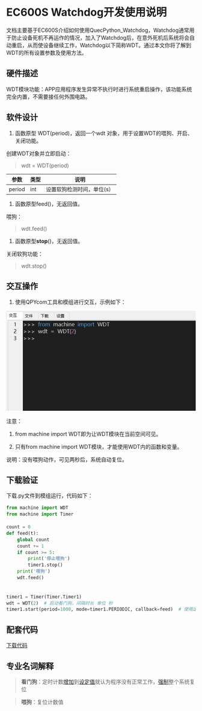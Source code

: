 # EC600S Watchdog开发使用说明

文档主要基于EC600S介绍如何使用QuecPython_Watchdog，Watchdog通常用于防止设备死机不再运作的情况，加入了Watchdog后，在意外死机后系统将会自动重启，从而使设备继续工作，Watchdog以下简称WDT。通过本文你将了解到WDT的所有设置参数及使用方法。

##  硬件描述

WDT模块功能：APP应用程序发生异常不执行时进行系统重启操作，该功能系统完全内置，不需要接任何外围电路。

##  软件设计

1.  函数原型 WDT(period)，返回一个wdt 对象，用于设置WDT的喂狗、开启、关闭功能。

创建WDT对象并立即启动：

>   wdt = WDT(period)

| 参数   | 类型 | 说明                       |
|--------|------|----------------------------|
| period | int  | 设置软狗检测时间，单位(s） |

1.  函数原型feed()，无返回值。

喂狗：

>   wdt.feed()

1.  函数原型**stop**()，无返回值。

关闭软狗功能：

>   wdt.stop()

## 交互操作

1.  使用QPYcom工具和模组进行交互，示例如下：

<span><div style="text-align: center;">
![](media/078f1a0cb7cadb85b5e1806a14f57841.png)

</div></span>

注意：

1.  from machine import WDT即为让WDT模块在当前空间可见。

2.  只有from machine import WDT模块，才能使用WDT内的函数和变量。

说明：没有喂狗动作，可见两秒后，系统自动复位。

## 下载验证

下载.py文件到模组运行，代码如下：

```python
from machine import WDT
from machine import Timer

count = 0
def feed(t):
    global count
    count += 1
    if count >= 5:
        print('停止喂狗')
        timer1.stop()
    print('喂狗')
    wdt.feed()


timer1 = Timer(Timer.Timer1)
wdt = WDT(2)  # 启动看门狗，间隔时长 单位 秒
timer1.start(period=1000, mode=timer1.PERIODIC, callback=feed)  # 使用定时器喂狗

```

## 配套代码

[下载代码](code/Watchdog.py)

## 专业名词解释

>   **看门狗**：定时计数[增加](https://baike.baidu.com/item/%E5%A2%9E%E5%8A%A0/9062530)到[设定值](https://baike.baidu.com/item/%E8%AE%BE%E5%AE%9A%E5%80%BC/7386889)就认为程序没有正常工作，[强制](https://baike.baidu.com/item/%E5%BC%BA%E5%88%B6/16011573)整个系统复位

>   **喂狗**：复位计数值

